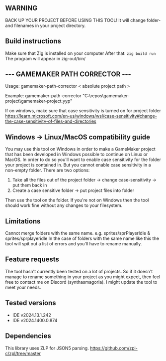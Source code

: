 ## WARNING
BACK UP YOUR PROJECT BEFORE USING THIS TOOL!
It will change folder- and filenames in your project directory.

## Build instructions
Make sure that Zig is installed on your computer
After that: `zig build run`
The program will appear in zig-out/bin/

## --- GAMEMAKER PATH CORRECTOR ---
Usage: gamemaker-path-corrector < absolute project path >

Example: gamemaker-path-corrector "C:\repos\gamemaker-project\gamemaker-project.yyp"

If on windows, make sure that case sensitivity is turned on for project folder
https://learn.microsoft.com/en-us/windows/wsl/case-sensitivity#change-the-case-sensitivity-of-files-and-directories

## Windows -> Linux/MacOS compatibility guide
You may use this tool on Windows in order to make a GameMaker project that has been developed in Windows possible to continue on Linux or MacOS.
In order to do so you'll want to enable case sensitivity for the folder your project is contained in.
But you cannot enable case sensitivity in a non-empty folder.
There are two options:
1) Take all the files out of the project folder -> change case-sensitivity -> put them back in
2) Create a case sensitive folder -> put project files into folder

Then use the tool on the folder.
If you're not on Windows then the tool should work fine without any changes to your filesystem.

## Limitations
Cannot merge folders with the same name.
e.g. sprites/sprPlayerIdle & sprites/sprplayeridle
In the case of folders with the same name like this the tool will spit out a list of errors and you'll have to rename manually.

## Feature requests
The tool hasn't currently been tested on a lot of projects.
So if it doesn't manage to rename something in your project as you might expect,
then feel free to contact me on Discord (synthasmagoria).
I might update the tool to meet your needs.

## Tested versions
- IDE v2024.13.1.242
- IDE v2024.1400.0.874

## Dependencies
This library uses ZLP for JSON5 parsing.
https://github.com/zpl-c/zpl/tree/master
